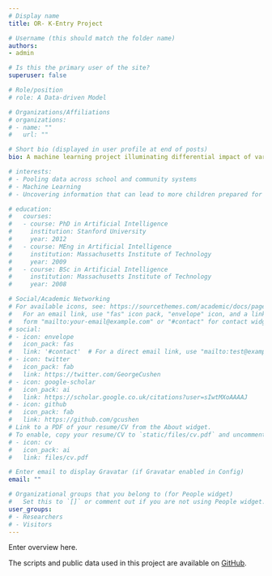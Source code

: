 ```yaml
---
# Display name
title: OR- K-Entry Project

# Username (this should match the folder name)
authors:
- admin

# Is this the primary user of the site?
superuser: false

# Role/position
# role: A Data-driven Model

# Organizations/Affiliations
# organizations:
# - name: ""
#   url: ""

# Short bio (displayed in user profile at end of posts)
bio: A machine learning project illuminating differential impact of various risk factors children face in preparation for Kindergarten. 

# interests:
# - Pooling data across school and community systems
# - Machine Learning
# - Uncovering information that can lead to more children prepared for school

# education:
#   courses:
#   - course: PhD in Artificial Intelligence
#     institution: Stanford University
#     year: 2012
#   - course: MEng in Artificial Intelligence
#     institution: Massachusetts Institute of Technology
#     year: 2009
#   - course: BSc in Artificial Intelligence
#     institution: Massachusetts Institute of Technology
#     year: 2008

# Social/Academic Networking
# For available icons, see: https://sourcethemes.com/academic/docs/page-builder/#icons
#   For an email link, use "fas" icon pack, "envelope" icon, and a link in the
#   form "mailto:your-email@example.com" or "#contact" for contact widget.
# social:
# - icon: envelope
#   icon_pack: fas
#   link: '#contact'  # For a direct email link, use "mailto:test@example.org".
# - icon: twitter
#   icon_pack: fab
#   link: https://twitter.com/GeorgeCushen
# - icon: google-scholar
#   icon_pack: ai
#   link: https://scholar.google.co.uk/citations?user=sIwtMXoAAAAJ
# - icon: github
#   icon_pack: fab
#   link: https://github.com/gcushen
# Link to a PDF of your resume/CV from the About widget.
# To enable, copy your resume/CV to `static/files/cv.pdf` and uncomment the lines below.
# - icon: cv
#   icon_pack: ai
#   link: files/cv.pdf

# Enter email to display Gravatar (if Gravatar enabled in Config)
email: ""

# Organizational groups that you belong to (for People widget)
#   Set this to `[]` or comment out if you are not using People widget.
user_groups:
# - Researchers
# - Visitors
---
```


Enter overview here.

The scripts and public data used in this project are available on [GitHub](https://github.com/OR-K-Entry/k-entry).
